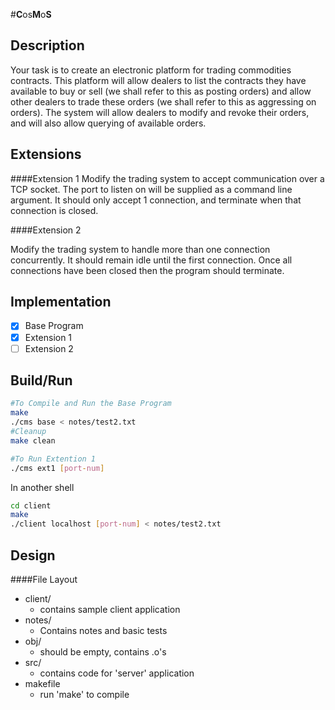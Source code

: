 #**C**os**M**o**S**

Description
-----

Your task is to create an electronic platform for trading commodities contracts. This platform will allow dealers to list the contracts they have available to buy or sell (we shall refer to this as posting orders) and allow other dealers to trade these orders (we shall refer to this as aggressing on orders). The system will allow dealers to modify and revoke their orders, and will also allow querying of available orders. 

Extensions
-----

####Extension 1
Modify the trading system to accept communication over a TCP socket. The port to listen on will be supplied as a command line argument. It should only accept 1 connection, and terminate when that connection is closed.

####Extension 2

Modify the trading system to handle more than one connection concurrently. It should remain idle until the first connection. Once all connections have been closed then the program should terminate. 

Implementation
------

- [x] Base Program
- [x] Extension 1
- [ ] Extension 2

Build/Run
-----

```bash
#To Compile and Run the Base Program
make
./cms base < notes/test2.txt
#Cleanup
make clean
```
```bash
#To Run Extention 1
./cms ext1 [port-num]
```
In another shell

```bash
cd client
make
./client localhost [port-num] < notes/test2.txt
```


Design
-----
####File Layout

- client/
	- contains sample client application
- notes/
	- Contains notes and basic tests
- obj/
	- should be empty, contains .o's
- src/
	- contains code for 'server' application
- makefile
	- run 'make' to compile  









